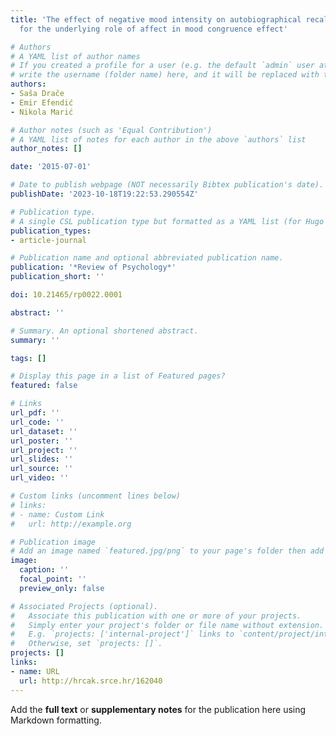 ```yaml
---
title: 'The effect of negative mood intensity on autobiographical recall: Evidence
  for the underlying role of affect in mood congruence effect'

# Authors
# A YAML list of author names
# If you created a profile for a user (e.g. the default `admin` user at `content/authors/admin/`), 
# write the username (folder name) here, and it will be replaced with their full name and linked to their profile.
authors:
- Saša Drače
- Emir Efendić
- Nikola Marić

# Author notes (such as 'Equal Contribution')
# A YAML list of notes for each author in the above `authors` list
author_notes: []

date: '2015-07-01'

# Date to publish webpage (NOT necessarily Bibtex publication's date).
publishDate: '2023-10-18T19:22:53.290554Z'

# Publication type.
# A single CSL publication type but formatted as a YAML list (for Hugo requirements).
publication_types:
- article-journal

# Publication name and optional abbreviated publication name.
publication: '*Review of Psychology*'
publication_short: ''

doi: 10.21465/rp0022.0001

abstract: ''

# Summary. An optional shortened abstract.
summary: ''

tags: []

# Display this page in a list of Featured pages?
featured: false

# Links
url_pdf: ''
url_code: ''
url_dataset: ''
url_poster: ''
url_project: ''
url_slides: ''
url_source: ''
url_video: ''

# Custom links (uncomment lines below)
# links:
# - name: Custom Link
#   url: http://example.org

# Publication image
# Add an image named `featured.jpg/png` to your page's folder then add a caption below.
image:
  caption: ''
  focal_point: ''
  preview_only: false

# Associated Projects (optional).
#   Associate this publication with one or more of your projects.
#   Simply enter your project's folder or file name without extension.
#   E.g. `projects: ['internal-project']` links to `content/project/internal-project/index.md`.
#   Otherwise, set `projects: []`.
projects: []
links:
- name: URL
  url: http://hrcak.srce.hr/162040
---
```


Add the **full text** or **supplementary notes** for the publication here using Markdown formatting.

